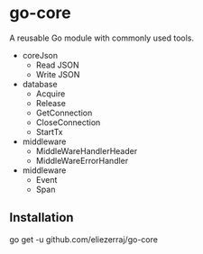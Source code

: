 # go-core

A reusable Go module with commonly used tools.
- coreJson
    - Read JSON
    - Write JSON
- database
    - Acquire
    - Release
    - GetConnection
    - CloseConnection
    - StartTx
- middleware
    - MiddleWareHandlerHeader
    - MiddleWareErrorHandler
- middleware
    - Event
    - Span

## Installation

go get -u github.com/eliezerraj/go-core
